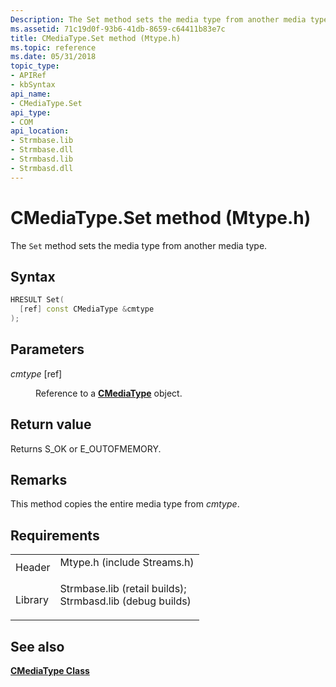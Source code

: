 ```yaml
---
Description: The Set method sets the media type from another media type.
ms.assetid: 71c19d0f-93b6-41db-8659-c64411b83e7c
title: CMediaType.Set method (Mtype.h)
ms.topic: reference
ms.date: 05/31/2018
topic_type: 
- APIRef
- kbSyntax
api_name: 
- CMediaType.Set
api_type: 
- COM
api_location: 
- Strmbase.lib
- Strmbase.dll
- Strmbasd.lib
- Strmbasd.dll
---
```


# CMediaType.Set method (Mtype.h)

The `Set` method sets the media type from another media type.

## Syntax


```C++
HRESULT Set(
  [ref] const CMediaType &cmtype
);
```



## Parameters

<dl> <dt>

*cmtype* \[ref\]
</dt> <dd>

Reference to a [**CMediaType**](cmediatype.md) object.

</dd> </dl>

## Return value

Returns S\_OK or E\_OUTOFMEMORY.

## Remarks

This method copies the entire media type from *cmtype*.

## Requirements



|                    |                                                                                                                                                                                            |
|--------------------|--------------------------------------------------------------------------------------------------------------------------------------------------------------------------------------------|
| Header<br/>  | <dl> <dt>Mtype.h (include Streams.h)</dt> </dl>                                                                                     |
| Library<br/> | <dl> <dt>Strmbase.lib (retail builds); </dt> <dt>Strmbasd.lib (debug builds)</dt> </dl> |



## See also

<dl> <dt>

[**CMediaType Class**](cmediatype.md)
</dt> </dl>

 

 




